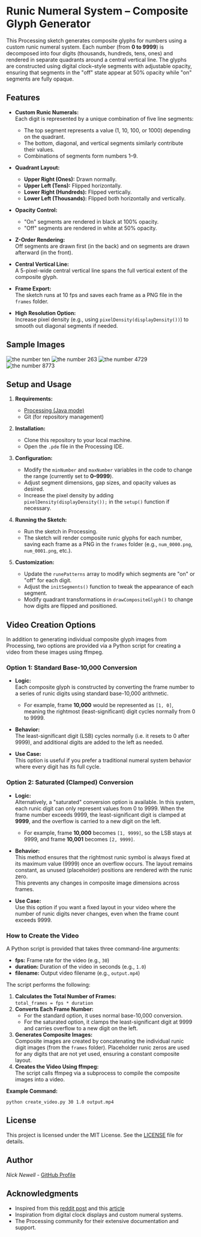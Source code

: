 # Runic Numeral System – Composite Glyph Generator

This Processing sketch generates composite glyphs for numbers using a custom runic numeral system. Each number (from **0 to 9999**) is decomposed into four digits (thousands, hundreds, tens, ones) and rendered in separate quadrants around a central vertical line. The glyphs are constructed using digital clock–style segments with adjustable opacity, ensuring that segments in the "off" state appear at 50% opacity while "on" segments are fully opaque.

## Features

- **Custom Runic Numerals:**  
  Each digit is represented by a unique combination of five line segments:
  - The top segment represents a value (1, 10, 100, or 1000) depending on the quadrant.
  - The bottom, diagonal, and vertical segments similarly contribute their values.
  - Combinations of segments form numbers 1–9.
  
- **Quadrant Layout:**  
  - **Upper Right (Ones):** Drawn normally.
  - **Upper Left (Tens):** Flipped horizontally.
  - **Lower Right (Hundreds):** Flipped vertically.
  - **Lower Left (Thousands):** Flipped both horizontally and vertically.

- **Opacity Control:**  
  - "On" segments are rendered in black at 100% opacity.
  - "Off" segments are rendered in white at 50% opacity.

- **Z-Order Rendering:**  
  Off segments are drawn first (in the back) and on segments are drawn afterward (in the front).

- **Central Vertical Line:**  
  A 5-pixel-wide central vertical line spans the full vertical extent of the composite glyph.

- **Frame Export:**  
  The sketch runs at 10 fps and saves each frame as a PNG file in the `frames` folder.

- **High Resolution Option:**  
  Increase pixel density (e.g., using `pixelDensity(displayDensity())`) to smooth out diagonal segments if needed.

## Sample Images

![the number ten](num_0010.png "10")
![the number 263](num_0263.png "263")
![the number 4729](num_4729.png "4729")
![the number 8773](num_8773.png "8773")

## Setup and Usage

1. **Requirements:**  
   - [Processing (Java mode)](https://processing.org/download/)
   - Git (for repository management)

2. **Installation:**  
   - Clone this repository to your local machine.
   - Open the `.pde` file in the Processing IDE.

3. **Configuration:**  
   - Modify the `minNumber` and `maxNumber` variables in the code to change the range (currently set to **0–9999**).
   - Adjust segment dimensions, gap sizes, and opacity values as desired.
   - Increase the pixel density by adding `pixelDensity(displayDensity());` in the `setup()` function if necessary.

4. **Running the Sketch:**  
   - Run the sketch in Processing.
   - The sketch will render composite runic glyphs for each number, saving each frame as a PNG in the `frames` folder (e.g., `num_0000.png`, `num_0001.png`, etc.).

5. **Customization:**  
   - Update the `runePatterns` array to modify which segments are "on" or "off" for each digit.
   - Adjust the `initSegments()` function to tweak the appearance of each segment.
   - Modify quadrant transformations in `drawCompositeGlyph()` to change how digits are flipped and positioned.
  
## Video Creation Options

In addition to generating individual composite glyph images from Processing, two options are provided via a Python script for creating a video from these images using ffmpeg.

### Option 1: Standard Base-10,000 Conversion

- **Logic:**  
  Each composite glyph is constructed by converting the frame number to a series of runic digits using standard base-10,000 arithmetic.  
  - For example, frame **10,000** would be represented as `[1, 0]`, meaning the rightmost (least-significant) digit cycles normally from 0 to 9999.
  
- **Behavior:**  
  The least-significant digit (LSB) cycles normally (i.e. it resets to 0 after 9999), and additional digits are added to the left as needed.
  
- **Use Case:**  
  This option is useful if you prefer a traditional numeral system behavior where every digit has its full cycle.

### Option 2: Saturated (Clamped) Conversion

- **Logic:**  
  Alternatively, a "saturated" conversion option is available. In this system, each runic digit can only represent values from 0 to 9999. When the frame number exceeds 9999, the least-significant digit is clamped at **9999**, and the overflow is carried to a new digit on the left.  
  - For example, frame **10,000** becomes `[1, 9999]`, so the LSB stays at 9999, and frame **10,001** becomes `[2, 9999]`.
  
- **Behavior:**  
  This method ensures that the rightmost runic symbol is always fixed at its maximum value (9999) once an overflow occurs. The layout remains constant, as unused (placeholder) positions are rendered with the runic zero.  
  This prevents any changes in composite image dimensions across frames.
  
- **Use Case:**  
  Use this option if you want a fixed layout in your video where the number of runic digits never changes, even when the frame count exceeds 9999.

### How to Create the Video

A Python script is provided that takes three command-line arguments:  
- **fps:** Frame rate for the video (e.g., `30`)
- **duration:** Duration of the video in seconds (e.g., `1.0`)
- **filename:** Output video filename (e.g., `output.mp4`)

The script performs the following:
1. **Calculates the Total Number of Frames:**  
   `total_frames = fps * duration`
2. **Converts Each Frame Number:**  
   - For the standard option, it uses normal base-10,000 conversion.
   - For the saturated option, it clamps the least-significant digit at 9999 and carries overflow to a new digit on the left.
3. **Generates Composite Images:**  
   Composite images are created by concatenating the individual runic digit images (from the `frames` folder). Placeholder runic zeros are used for any digits that are not yet used, ensuring a constant composite layout.
4. **Creates the Video Using ffmpeg:**  
   The script calls ffmpeg via a subprocess to compile the composite images into a video.

**Example Command:**

```python create_video.py 30 1.0 output.mp4```

## License

This project is licensed under the MIT License. See the [LICENSE](LICENSE) file for details.

## Author

*Nick Newell* - [GitHub Profile](https://github.com/blotto)

## Acknowledgments

- Inspired from this [reddit post](https://www.reddit.com/r/coolguides/comments/wscf8f/cool_guide_to_cistercian_numerals/) and this [article](https://www.zmescience.com/feature-post/natural-sciences/mathematics/cirstercian-numbers-90432432/)
- Inspiration from digital clock displays and custom numeral systems.
- The Processing community for their extensive documentation and support.
